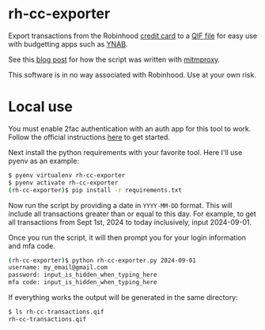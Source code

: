 # rh-cc-exporter

Export transactions from the Robinhood
[credit card](https://robinhood.com/creditcard/) to a
[QIF file](https://en.wikipedia.org/wiki/Quicken_Interchange_Format) for easy
use with budgetting apps such as [YNAB](https://www.ynab.com/).

See this [blog post](https://www.markjberger.com/inspecting-ios-https-traffic/)
for how the script was written with [mitmproxy](https://mitmproxy.org/).

This software is in no way associated with Robinhood. Use at your own risk.

# Local use

You must enable 2fac authentication with an auth app for this tool to work.
Follow the official instructions
[here](https://robinhood.com/us/en/support/articles/twofactor-authentication/)
to get started.

Next install the python requirements with your favorite tool. Here I'll use
pyenv as an example:

```bash
$ pyenv virtualenv rh-cc-exporter
$ pyenv activate rh-cc-exporter
(rh-cc-exporter)$ pip install -r requirements.txt
```

Now run the script by providing a date in `YYYY-MM-DD` format. This will include
all transactions greater than or equal to this day. For example, to get all
transactions from Sept 1st, 2024 to today inclusively, input 2024-09-01.

Once you run the script, it will then prompt you for your login information and
mfa code.

```bash
(rh-cc-exporter)$ python rh-cc-exporter.py 2024-09-01
username: my_email@gmail.com
password: input_is_hidden_when_typing_here
mfa code: input_is_hidden_when_typing_here

```

If everything works the output will be generated in the same directory:

```bash
$ ls rh-cc-transactions.qif
rh-cc-transactions.qif
```
